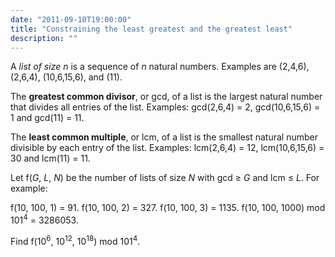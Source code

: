 ```yaml
---
date: "2011-09-10T19:00:00"
title: "Constraining the least greatest and the greatest least"
description: ""
---
```


<p>A <i>list of size n</i> is a sequence of <var>n</var> natural numbers. Examples are (2,4,6), (2,6,4), (10,6,15,6), and (11).
</p><p>
The <b>greatest common divisor</b>, or gcd, of a list is the largest natural number that divides all entries of the list. Examples: gcd(2,6,4) = 2, gcd(10,6,15,6) = 1 and gcd(11) = 11.
</p><p>
The <b>least common multiple</b>, or lcm, of a list is the smallest natural number divisible by each entry of the list. Examples: lcm(2,6,4) = 12, lcm(10,6,15,6) = 30 and lcm(11) = 11.
</p><p>
Let f(<var>G</var>, <var>L</var>, <var>N</var>) be the number of lists of size <var>N</var> with gcd ≥ <var>G</var> and lcm ≤ <var>L</var>. For example:
</p><p>
f(10, 100, 1) = 91.
f(10, 100, 2) = 327.
f(10, 100, 3) = 1135.
f(10, 100, 1000) mod 101<sup>4</sup> = 3286053.
</p><p>
Find f(10<sup>6</sup>, 10<sup>12</sup>, 10<sup>18</sup>) mod 101<sup>4</sup>.
</p>


